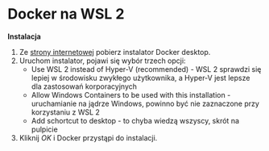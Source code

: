 # Docker na WSL 2
**Instalacja**

1. Ze [strony internetowej][1] pobierz instalator Docker desktop.
2. Uruchom instalator, pojawi się wybór trzech opcji:
   - Use WSL 2 instead of Hyper-V (recommended) - WSL 2 sprawdzi się lepiej w środowisku zwykłego użytkownika, a Hyper-V jest lepsze dla zastosowań korporacyjnych
   - Allow Windows Containers to be used with this installation - uruchamianie na jądrze Windows, powinno być nie zaznaczone przy korzystaniu z WSL 2
   - Add schortcut to desktop - to chyba wiedzą wszyscy, skrót na pulpicie
3. Kliknij *OK* i Docker przystąpi do instalacji.





[1]: https://www.docker.com/get-started/
